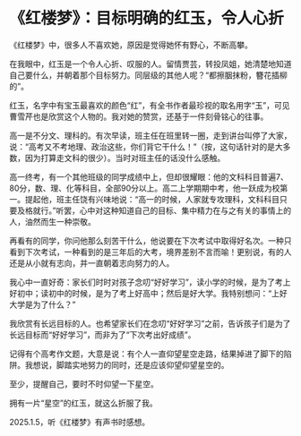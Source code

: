 # 《红楼梦》：目标明确的红玉，令人心折
   
《红楼梦》中，很多人不喜欢她，原因是觉得她怀有野心，不断高攀。   
   
在我眼中，红玉是一个令人心折、叹服的人。留情贾芸，转投凤姐，她清楚地知道自己要什么，并朝着那个目标努力。同层级的其他人呢？“都擦胭抹粉，簪花插柳的”。   
   
红玉，名字中有宝玉最喜欢的颜色“红”，有全书作者最珍视的取名用字“玉”，可见曹雪芹也是欣赏这个人物的。我对她的赞赏，还基于一件刻骨铭心的往事。   
   
高一是不分文、理科的。有次早读，班主任在班里转一圈，走到讲台叫停了大家，说：“高考又不考地理、政治这些，你们背它干什么！”（按，这句话针对的是大多数，因为打算走文科的很少）。当时对班主任的话没什么感触。   
   
高一终考，有一个其他班级的同学成绩中上，但却很耀眼：他的文科科目普遍7、80分，数、理、化等科目，全部90分以上。高二上学期期中考，他一跃成为校第一。提起他，班主任饶有兴味地说：“高一的时候，人家就专攻理科，文科科目只要及格就行。”听罢，心中对这种知道自己的目标、集中精力在与之有关的事情上的人，油然而生一种崇敬。   
   
再看有的同学，你问他那么刻苦干什么，他说要在下次考试中取得好名次。一种只看到下次考试，一种看到的是三年后的大考，境界差别不言而喻！更别说，有的人还是从小就有志向，并一直朝着志向努力的人。   
   
我心中一直好奇：家长们时时对孩子念叨“好好学习”，读小学的时候，是为了考上好初中；读初中的时候，是为了考上好高中；然后是好大学。我特别想问：“上好大学是为了什么？”   
   
我欣赏有长远目标的人。也希望家长们在念叨“好好学习”之前，告诉孩子们是为了长远目标而“好好学习”，而非为了“下次考出好成绩”。   
   
记得有个高考作文题，大意是说：有个人一直仰望星空走路，结果掉进了脚下的陷阱。我想说，脚踏实地努力的同时，还是应该仰望仰望星空的。   
   
至少，提醒自己，要时不时仰望一下星空。   
   
拥有一片“星空”的红玉，就这么折服了我。   
   
2025.1.5，听《红楼梦》有声书时感想。